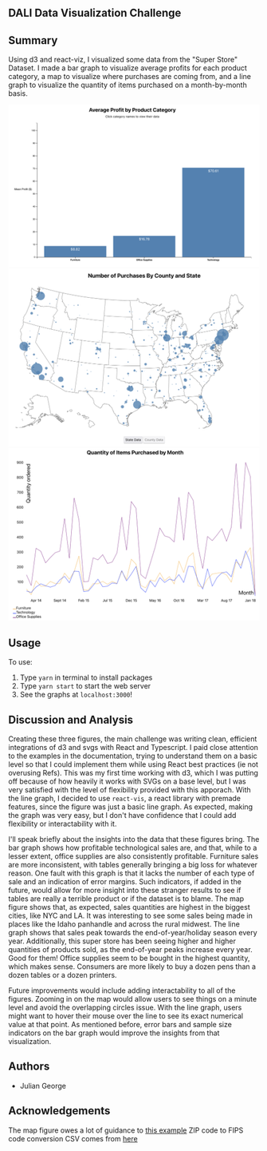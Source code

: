 ## DALI Data Visualization Challenge

## Summary

Using d3 and react-viz, I visualized some data from the "Super Store" Dataset. I made a bar graph to visualize average profits for each product category, a map to visualize where purchases are coming from, and a line graph to visualize the quantity of items purchased on a month-by-month basis.

![Alt text](results/image.png)
![Alt text](results/image-1.png)
![Alt text](results/image-2.png)

## Usage

To use:

1. Type `yarn` in terminal to install packages
2. Type `yarn start` to start the web server
3. See the graphs at `localhost:3000`!

## Discussion and Analysis

Creating these three figures, the main challenge was writing clean, efficient integrations of d3 and svgs with React and Typescript. I paid close attention to the examples in the documentation, trying to understand them on a basic level so that I could implement them while using React best practices (ie not overusing Refs). This was my first time working with d3, which I was putting off because of how heavily it works with SVGs on a base level, but I was very satisfied with the level of flexibility provided with this apporach. With the line graph, I decided to use `react-vis`, a react library with premade features, since the figure was just a basic line graph. As expected, making the graph was very easy, but I don't have confidence that I could add flexibility or interactability with it.

I'll speak briefly about the insights into the data that these figures bring. The bar graph shows how profitable technological sales are, and that, while to a lesser extent, office supplies are also consistently profitable. Furniture sales are more inconsistent, with tables generally bringing a big loss for whatever reason. One fault with this graph is that it lacks the number of each type of sale and an indication of error margins. Such indicators, if added in the future, would allow for more insight into these stranger results to see if tables are really a terrible product or if the dataset is to blame. The map figure shows that, as expected, sales quantities are highest in the biggest cities, like NYC and LA. It was interesting to see some sales being made in places like the Idaho panhandle and across the rural midwest. The line graph shows that sales peak towards the end-of-year/holiday season every year. Additionally, this super store has been seeing higher and higher quantities of products sold, as the end-of-year peaks increase every year. Good for them! Office supplies seem to be bought in the highest quantity, which makes sense. Consumers are more likely to buy a dozen pens than a dozen tables or a dozen printers.

Future improvements would include adding interactability to all of the figures. Zooming in on the map would allow users to see things on a minute level and avoid the overlapping circles issue. With the line graph, users might want to hover their mouse over the line to see its exact numerical value at that point. As mentioned before, error bars and sample size indicators on the bar graph would improve the insights from that visualization.

## Authors

- Julian George

## Acknowledgements

The map figure owes a lot of guidance to [this example](https://observablehq.com/@d3/bubble-map/2?collection=@d3/d3-geo)
ZIP code to FIPS code conversion CSV comes from [here](https://data.world/niccolley/us-zipcode-to-county-state)
